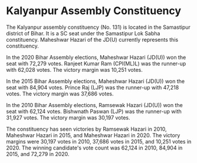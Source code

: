 # Kalyanpur Assembly Constituency

The Kalyanpur assembly constituency (No. 131) is located in the Samastipur district of Bihar. It is a SC seat under the Samastipur Lok Sabha constituency. Maheshwar Hazari of the JD(U) currently represents this constituency.

In the 2020 Bihar Assembly elections, Maheshwar Hazari (JD(U)) won the seat with 72,279 votes. Ranjeet Kumar Ram (CPI(ML)L) was the runner-up with 62,028 votes. The victory margin was 10,251 votes.

In the 2015 Bihar Assembly elections, Maheshwar Hazari (JD(U)) won the seat with 84,904 votes. Prince Raj (LJP) was the runner-up with 47,218 votes. The victory margin was 37,686 votes.

In the 2010 Bihar Assembly elections, Ramsewak Hazari (JD(U)) won the seat with 62,124 votes. Bishwnath Paswan (LJP) was the runner-up with 31,927 votes. The victory margin was 30,197 votes.

The constituency has seen victories by Ramsewak Hazari in 2010, Maheshwar Hazari in 2015, and Maheshwar Hazari in 2020. The victory margins were 30,197 votes in 2010, 37,686 votes in 2015, and 10,251 votes in 2020. The winning candidate's vote count was 62,124 in 2010, 84,904 in 2015, and 72,279 in 2020.
